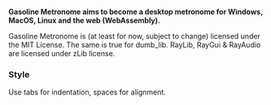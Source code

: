 **Gasoline Metronome aims to become a desktop metronome for Windows, MacOS, Linux and the web (WebAssembly).**

Gasoline Metronome is (at least for now, subject to change) licensed under the MIT License.
The same is true for dumb\_lib.
RayLib, RayGui & RayAudio are licensed under zLib license.

### Style

Use tabs for indentation, spaces for alignment.
